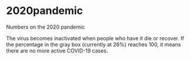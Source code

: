 # 2020pandemic
Numbers on the 2020 pandemic

The virus becomes inactivated when people who have it die or recover.
If the percentage in the gray box (currently at 26%) reaches 100, it means there are no more active COVID-19 cases.
